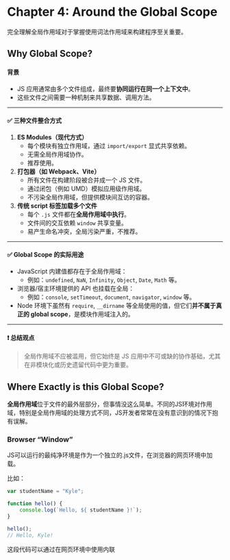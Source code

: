 # Chapter 4: Around the Global Scope

完全理解全局作用域对于掌握使用词法作用域来构建程序至关重要。

## Why Global Scope?

#### 背景

- JS 应用通常由多个文件组成，最终要**协同运行在同一个上下文中**。
- 这些文件之间需要一种机制来共享数据、调用方法。

------

#### ✅ 三种文件整合方式

1. **ES Modules（现代方式）**
   - 每个模块有独立作用域，通过 `import/export` 显式共享依赖。
   - 无需全局作用域协作。
   - 推荐使用。
2. **打包器（如 Webpack、Vite）**
   - 所有文件在构建阶段被合并成一个 JS 文件。
   - 通过闭包（例如 UMD）模拟应用级作用域。
   - 不污染全局作用域，但提供模块间互访的容器。
3. **传统 script 标签加载多个文件**
   - 每个 `.js` 文件都在**全局作用域中执行**。
   - 文件间的交互依赖 `window` 共享变量。
   - 易产生命名冲突，全局污染严重，不推荐。

------

#### ✅ Global Scope 的实际用途

- JavaScript 内建值都存在于全局作用域：
  - 例如：`undefined`, `NaN`, `Infinity`, `Object`, `Date`, `Math` 等。
- 浏览器/宿主环境提供的 API 也挂载在全局：
  - 例如：`console`, `setTimeout`, `document`, `navigator`, `window` 等。
- Node 环境下虽然有 `require`, `__dirname` 等全局使用的值，但它们**并不属于真正的 global scope**，是模块作用域注入的。

------

#### ❗ 总结观点

> 全局作用域不应被滥用，但它始终是 JS 应用中不可或缺的协作基础，尤其在非模块化或历史遗留代码中更为重要。

## Where Exactly is this Global Scope?

**全局作用域**位于文件的最外层部分，但事情没这么简单。不同的JS环境对作用域，特别是全局作用域的处理方式不同，JS开发者常常在没有意识到的情况下抱有误解。

### Browser “Window”

JS可以运行的最纯净环境是作为一个独立的.js文件，在浏览器的网页环境中加载。

比如：

```javascript
var studentName = "Kyle";

function hello() {
    console.log(`Hello, ${ studentName }!`);
}

hello();
// Hello, Kyle!
```

这段代码可以通过在网页环境中使用内联<script>标签，甚至是动态创建的script DOM元素来加载。在这三种情况下，studentName和hello标识符都在全局作用域中声明。

```javascript
var studentName = "Kyle";

function hello() {
    console.log(`Hello, ${ window.studentName }!`);
}

window.hello();
// Hello, Kyle!
```

这是JS规范中可预期的默认行为：外部作用域是全局作用域，studentName被合法地创建为全局变量。

这就是所谓***<u>纯粹</u>***。但不幸的是，这并不总是适用于你遇到的所有JS环境。

### Globals Shadowing Globals

在浏览器中，**全局变量（variable）** 和 **全局对象属性（如 `window.something`）** 虽然看起来一样，但它们**不是同一套机制**。

```
js


复制编辑
window.something = 42;   // 设置全局对象属性
let something = "Kyle";  // 声明全局变量（lexical binding）

console.log(something);        // "Kyle" - 来自作用域变量
console.log(window.something); // 42 - 来自全局对象属性
```

- `let something` 定义的是作用域中的变量（**不是** `window` 的属性）。
- 变量 `something` 会**遮蔽（shadow）** 了 `window.something`。
- 结果：即使两者名字相同，也无法互通。

------

### ❗ 风险与误区

- 在全局作用域中混用 `let/const` 和 `window.xxx` 会制造变量冲突和行为混淆。
- 容易导致开发者误判变量来源，增加维护成本。
- 极容易造成 bug，尤其是多人协作或大型项目中。

------

### ✅ 实用建议

> 在全局作用域下，应避免用 `let` / `const` 定义全局变量。

| 情况           | 推荐做法         | 原因                         |
| -------------- | ---------------- | ---------------------------- |
| 定义全局变量   | 使用 `var`       | 同时注册为 `window.xxx` 属性 |
| 局部作用域变量 | 使用 `let/const` | 避免污染全局，作用域清晰     |



示例：

```
js


复制编辑
// 正确：注册全局变量并可通过 window 访问
var globalVar = 123;
console.log(window.globalVar); // 123 ✅

// 错误：虽然定义了全局变量，但 window 无法访问
let globalLet = 456;
console.log(window.globalLet); // undefined ❌
```

------

### 🧠 总结一句话

> **避免在全局作用域中使用 `let/const` 定义变量**，因为它们不会成为全局对象属性，容易被误解和遮蔽，埋下潜在 bug。

### DOM Globals

之前说过浏览器托管的JS环境具有最纯粹的全局作用域行为，但并不尽然。

***<u>一个很让人惊讶的行为是：具有id属性的DOM元素会自动创建一个引用它的全局变量。</u>***

例如：

```html
<ul id="my-todo-list">
   <li id="first">Write a book</li>
   ..
</ul>
```

该页面的JS可能包括：

```javascript
first;
// <li id="first">..</li>

window["my-todo-list"];
// <ul id="my-todo-list">..</ul>
```

如果id值是一个有效的词法名称，例如first，则会创建词法变量。如果不是，访问该全局变量的唯一方法是通过全局对象（window[..]）。

这种id相关的DOM元素作为全局变量的自动注册是一个古老的浏览器行为，尽管如此必须保留它，因为许多老旧网站仍然依赖于此。建议永远不要使用全局变量，即使它们会始终被静默创建。

### What's in a (Window) Name?

还有一个，奇特之处。

```javascript
var name = 42;

console.log(name, typeof name);
// "42" string
```

1. **`window.name` 是浏览器预定义的特殊属性**，默认值是字符串，用于跨页面通信等用途。
2. **用 `var name` 赋值实际上是修改 `window.name` 的值，并会被自动转成字符串。**
3. **用 `let name` 则会遮蔽（shadow）全局的 `window.name`，行为更合理、更可控。**
4. 浏览器中的某些全局变量（如 `window.name`、DOM ID 等）会有特殊行为，要格外小心。

### Web Workers

Web Worker是一个在浏览器JS行为之上的网页平台扩展，它允许一个JS文件在一个与运行主JS程序的线程完全分开的线程（操作系统层面）中运行。

- web worker **无法访问DOM，不过某些api可以用，例如navigator。**
- Web Worker **不会与主JS程序共享全局作用域。由于没有DOM访问，全局作用域window别名不存在**
- Web Worker **全局对象引用通常使用self进行**

```javascript
var studentName = "Kyle";
let studentID = 42;

function hello() {
    console.log(`Hello, ${ self.studentName }!`);
}

self.hello();
// Hello, Kyle!

self.studentID;
// undefined
```

在这个全局作用域里行为几乎是运行JS程序中最纯粹的；也许它更纯粹，因为没有DOM来干扰。

### Developer Tools Console/REPL

开发者控制台其实考虑地更多的是开发体验，而不是处理完整JS程序所需的正常严格步骤。

### ES Modules（ESM）

1. **ESM 顶层作用域是模块级作用域，不是全局作用域。**
   - 顶层的 `var`、`let`、`const`、函数等声明**不会成为全局变量**。
   - 所以 `window.someVar` 或 `globalThis.someVar` 是 `undefined`，即使你写了 `var someVar`。
2. **ESM 没有一个“模块作用域对象”可以挂载变量。**
   - 所以无法用 `this.xxx` 或 `module.xxx` 访问顶层变量。
3. **模块内部可以访问全局变量，但不会自动创建全局变量。**
   - 例如：你可以访问 `console`, `document`, `window` 等。
4. **ESM 鼓励通过 `import/export` 显式管理依赖，避免使用全局变量。**

### Node

**Node会把加载的每一个.js文件，包括启动Node进程所用的主文件，都视为一个模块（ES模块或CommonJS模块）。**实际上Node程序的**顶层从来都不是全局作用域**。

Node如何定义实际的全局变量呢？唯一方法是向Node自动提供的另一个“全局”对象添加属性，它被称为global。有点像在浏览器JS环境中使用window。

比如

```javascript
global.studentName = "Kyle";

function hello() {
    console.log(`Hello, ${ studentName }!`);
}

hello();
// Hello, Kyle!

module.exports.hello = hello;
```

请记住，标识符global并不是由JS定义的，它是由Node专门定义的。

## Global This

在 JavaScript 中，不同运行环境有不同的全局作用域对象名：

- 浏览器：`window` / `self`
- Node.js：`global`

`var` / `function` 声明的全局变量会挂到全局对象上，`let` / `const` 不会。

传统方式中，`(new Function("return this"))()` 可以在非严格模式下获得全局对象，但不推荐使用。

ES2020 引入 `globalThis`，作为 **统一、跨平台、标准的全局对象引用名**。

推荐始终使用 `globalThis`，避免对环境的依赖。

若需兼容旧环境，可使用如下 polyfill：

```javascript
js


复制编辑
const theGlobalScopeObject =
    (typeof globalThis != "undefined") ? globalThis :
    (typeof global != "undefined") ? global :
    (typeof window != "undefined") ? window :
    (typeof self != "undefined") ? self :
    (new Function("return this"))();
```

## Global Aware

下一章将再次深入探讨词法作用域的细节，考察变量何时以及如何可以使用。